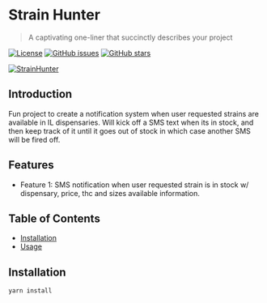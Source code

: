 # Strain Hunter

> A captivating one-liner that succinctly describes your project

[![License](https://img.shields.io/badge/license-MIT-green.svg)](LICENSE) [![GitHub issues](https://img.shields.io/github/issues/yourusername/yourrepository.svg)](https://github.com/yourusername/yourrepository/issues) [![GitHub stars](https://img.shields.io/github/stars/yourusername/yourrepository.svg)](https://github.com/yourusername/yourrepository/stargazers)

[![StrainHunter](https://www.cannabisbarcelona.com/wp-content/uploads/2017/02/IMG_1326.jpg)](https://strainhunter.io)

## Introduction

Fun project to create a notification system when user requested strains are available in IL dispensaries. Will kick off a SMS text when its in stock, and then keep track of it until it goes out of stock in which case another SMS will be fired off.

## Features

- Feature 1: SMS notification when user requested strain is in stock w/ dispensary, price, thc and sizes available information.

## Table of Contents

- [Installation](#installation)
- [Usage](#usage)

## Installation

```bash
yarn install
